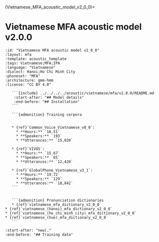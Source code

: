 
(Vietnamese_MFA_acoustic_model_v2_0_0)=
# Vietnamese MFA acoustic model v2.0.0

``````{acoustic} Vietnamese MFA acoustic model v2.0.0
:id: "Vietnamese MFA acoustic model v2_0_0"
:layout: mfa
:template: acoustic_template
:tags: Vietnamese;MFA;IPA
:language: "Vietnamese"
:dialect: Hanoi;Ho Chi Minh City
:phoneset: "MFA"
:architecture: gmm-hmm
:license: "CC BY 4.0"

   ```{include} ../../../../acoustic/vietnamese/mfa/v2.0.0/README.md
    :start-after: "## Model details"
    :end-before: "## Installation"
   ```

   ```{admonition} Training corpora


   * {ref}`Common_Voice_Vietnamese_v8_0`:
     * **Hours:** `16.51`
     * **Speakers:** `193`
     * **Utterances:** `15,020`

   * {ref}`VIVOS`:
     * **Hours:** `15.67`
     * **Speakers:** `65`
     * **Utterances:** `12,420`

   * {ref}`GlobalPhone_Vietnamese_v3_1`:
     * **Hours:** `19.72`
     * **Speakers:** `129`
     * **Utterances:** `18,842`
   ```


   ```{admonition} Pronunciation dictionaries
   * {ref}`vietnamese_mfa_dictionary_v2_0_0`
* {ref}`vietnamese_(hanoi)_mfa_dictionary_v2_0_0`
* {ref}`vietnamese_(ho_chi_minh_city)_mfa_dictionary_v2_0_0`
* {ref}`vietnamese_(hue)_mfa_dictionary_v2_0_0`
   ```
``````

```{include} ../../../../acoustic/vietnamese/mfa/v2.0.0/README.md
:start-after: "new)."
:end-before: "## Training data"
```
